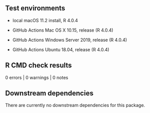 ## Test environments

* local macOS 11.2 install, R 4.0.4

* GitHub Actions Mac OS X 10.15, release (R 4.0.4)
* GitHub Actions Windows Server 2019, release (R 4.0.4)
* GitHub Actions Ubuntu 18.04, release (R 4.0.4)


## R CMD check results

0 errors | 0 warnings | 0 notes


## Downstream dependencies

There are currently no downstream dependencies for this package.
